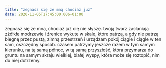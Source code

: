 ```yaml
---
title: "żegnasz się ze mną chociaż już"
date: 2020-11-05T17:45:00.006+01:00
---
```

żegnasz się ze mną, chociaż już cię nie słyszę. twoją twarz zasłaniają zżółkłe modrzewie i źrenice wykute w skale, które patrzą, a gdy nie patrzą biegnę przez pustą, zimną przestrzeń i urządzam pokój ciągle i ciągle w ten sam, oszczędny sposób. czasem patrzymy jeszcze razem w tym samym kierunku, na tą samą północ, w tą samą przyszłość, która przymarza do gruntu na samym skraju wielkiej, białej wyspy, która może się roztopić, nim do niej dotrzemy.
